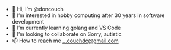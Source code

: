 - 👋 Hi, I’m @doncouch
- 👀 I’m interested in hobby computing after 30 years in software development
- 🌱 I’m currently learning golang and VS Code
- 💞️ I’m looking to collaborate on Sorry, autistic
- 📫 How to reach me ...couchdc@gmail.com

<!---
doncouch/doncouch is a ✨ special ✨ repository because its `README.md` (this file) appears on your GitHub profile.
You can click the Preview link to take a look at your changes.
--->
